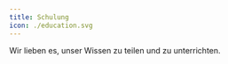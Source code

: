 ```yaml
---
title: Schulung
icon: ./education.svg
---
```


Wir lieben es, unser Wissen zu teilen und zu unterrichten.

